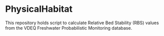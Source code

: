 # PhysicalHabitat
This repository holds script to calculate Relative Bed Stability (RBS) values from the VDEQ Freshwater Probabilistic Monitoring database.

